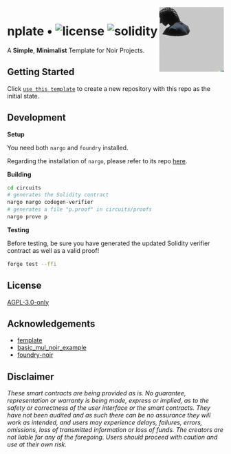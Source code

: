 <img align="right" width="150" height="150" top="100" src="./assets/readme.png">

# nplate • ![license](https://img.shields.io/github/license/abigger87/femplate?label=license) ![solidity](https://img.shields.io/badge/solidity-^0.8.15-lightgrey)

A **Simple**, **Minimalist** Template for Noir Projects.

## Getting Started

Click [`use this template`](https://github.com/whitenois3/nplate/generate) to create a new repository with this repo as the initial state.

## Development

**Setup**

You need both `nargo` and `foundry` installed.

Regarding the installation of `nargo`, please refer to its repo [here](https://github.com/noir-lang/noir).

**Building**

```bash
cd circuits
# generates the Solidity contract
nargo nargo codegen-verifier
# generates a file "p.proof" in circuits/proofs
nargo prove p
```

**Testing**

Before testing, be sure you have generated the updated Solidity verifier contract as well as a valid proof!

```bash
forge test --ffi
```

## License

[AGPL-3.0-only](https://github.com/abigger87/femplate/blob/master/LICENSE)

## Acknowledgements

- [femplate](https://github.com/abigger87/femplate)
- [basic_mul_noir_example](https://github.com/vezenovm/basic_mul_noir_example)
- [foundry-noir](https://github.com/Maddiaa0/foundry-noir)

## Disclaimer

_These smart contracts are being provided as is. No guarantee, representation or warranty is being made, express or implied, as to the safety or correctness of the user interface or the smart contracts. They have not been audited and as such there can be no assurance they will work as intended, and users may experience delays, failures, errors, omissions, loss of transmitted information or loss of funds. The creators are not liable for any of the foregoing. Users should proceed with caution and use at their own risk._
